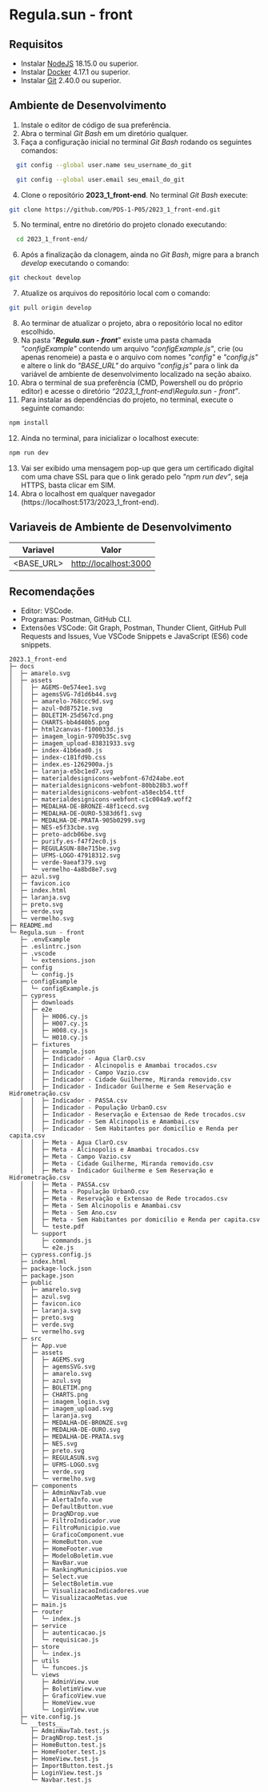 # Regula.sun - front

## Requisitos
  - Instalar [NodeJS](https://nodejs.org/en) 18.15.0 ou superior.
  - Instalar [Docker](https://docs.docker.com/desktop/install/windows-install/) 4.17.1 ou superior.
  - Instalar [Git](https://git-scm.com/downloads) 2.40.0 ou superior.
  
## Ambiente de Desenvolvimento
  1. Instale o editor de código de sua preferência.
  2. Abra o terminal _Git Bash_ em um diretório qualquer.
  3. Faça a configuração inicial no terminal _Git Bash_ rodando os seguintes comandos:
  ````sh
    git config --global user.name seu_username_do_git
  ````
  ````sh
    git config --global user.email seu_email_do_git
  ````
  4. Clone o repositório **2023_1_front-end**. No terminal _Git Bash_ execute:
  ````sh
  git clone https://github.com/PDS-1-P05/2023_1_front-end.git
  ````
  5. No terminal, entre no diretório do projeto clonado executando:
  ````sh
    cd 2023_1_front-end/
  ````
  6. Após a finalização da clonagem, ainda no _Git Bash_, migre para a branch _develop_ executando o comando:
  ````sh
  git checkout develop
  ````
  7. Atualize os arquivos do repositório local com o comando:
  ````sh
  git pull origin develop
  ````
  8. Ao terminar de atualizar o projeto, abra o repositório local no editor escolhido.
  9. Na pasta "**_Regula.sun - front_**" existe uma pasta chamada _"configExample"_ contendo um arquivo _"configExample.js"_, crie (ou apenas renomeie) a pasta e o arquivo com nomes _"config"_ e _"config.js"_ e altere o link do _"BASE_URL"_ do arquivo _"config.js"_ para o link da variável de ambiente de desenvolvimento localizado na seção abaixo.
  10. Abra o terminal de sua preferência (CMD, Powershell ou do próprio editor) e acesse o diretório _“2023_1_front-end\Regula.sun - front”_.
  11. Para instalar as dependências do projeto, no terminal, execute o seguinte comando:
  ````sh
  npm install
  ````
  12. Ainda no terminal, para inicializar o localhost execute:
  ````sh
  npm run dev
  ````
  13. Vai ser exibido uma mensagem pop-up que gera um certificado digital com uma chave SSL para que o link gerado pelo _"npm run dev"_, seja HTTPS, basta clicar em SIM.
  14. Abra o localhost em qualquer navegador (https://localhost:5173/2023_1_front-end).
  
## Variaveis de Ambiente de Desenvolvimento
  | Variavel  | Valor |
  | --------- | --------- |
  | <BASE_URL> | <http://localhost:3000> |
  
## Recomendações
  - Editor: VSCode.
  - Programas: Postman, GitHub CLI.
  - Extensões VSCode: Git Graph, Postman, Thunder Client, GitHub Pull Requests and Issues, Vue VSCode Snippets e JavaScript (ES6) code snippets.

```
2023.1_front-end
├─ docs
│  ├─ amarelo.svg
│  ├─ assets
│  │  ├─ AGEMS-0e574ee1.svg
│  │  ├─ agemsSVG-7d1d6b44.svg
│  │  ├─ amarelo-768ccc9d.svg
│  │  ├─ azul-0d87521e.svg
│  │  ├─ BOLETIM-25d567cd.png
│  │  ├─ CHARTS-bb4d40b5.png
│  │  ├─ html2canvas-f100033d.js
│  │  ├─ imagem_login-9709b35c.svg
│  │  ├─ imagem_upload-83831933.svg
│  │  ├─ index-41b6ead0.js
│  │  ├─ index-c181fd9b.css
│  │  ├─ index.es-1262900a.js
│  │  ├─ laranja-e5bc1ed7.svg
│  │  ├─ materialdesignicons-webfont-67d24abe.eot
│  │  ├─ materialdesignicons-webfont-80bb28b3.woff
│  │  ├─ materialdesignicons-webfont-a58ecb54.ttf
│  │  ├─ materialdesignicons-webfont-c1c004a9.woff2
│  │  ├─ MEDALHA-DE-BRONZE-48f1cecd.svg
│  │  ├─ MEDALHA-DE-OURO-5383d6f1.svg
│  │  ├─ MEDALHA-DE-PRATA-905b0299.svg
│  │  ├─ NES-e5f33cbe.svg
│  │  ├─ preto-adcb06be.svg
│  │  ├─ purify.es-f47f2ec0.js
│  │  ├─ REGULASUN-88e715be.svg
│  │  ├─ UFMS-LOGO-47918312.svg
│  │  ├─ verde-9aeaf379.svg
│  │  └─ vermelho-4a8bd8e7.svg
│  ├─ azul.svg
│  ├─ favicon.ico
│  ├─ index.html
│  ├─ laranja.svg
│  ├─ preto.svg
│  ├─ verde.svg
│  └─ vermelho.svg
├─ README.md
└─ Regula.sun - front
   ├─ .envExample
   ├─ .eslintrc.json
   ├─ .vscode
   │  └─ extensions.json
   ├─ config
   │  └─ config.js
   ├─ configExample
   │  └─ configExample.js
   ├─ cypress
   │  ├─ downloads
   │  ├─ e2e
   │  │  ├─ H006.cy.js
   │  │  ├─ H007.cy.js
   │  │  ├─ H008.cy.js
   │  │  └─ H010.cy.js
   │  ├─ fixtures
   │  │  ├─ example.json
   │  │  ├─ Indicador - Agua ClarO.csv
   │  │  ├─ Indicador - Alcinopolis e Amambai trocados.csv
   │  │  ├─ Indicador - Campo Vazio.csv
   │  │  ├─ Indicador - Cidade Guilherme, Miranda removido.csv
   │  │  ├─ Indicador - Indicador Guilherme e Sem Reservação e Hidrometração.csv
   │  │  ├─ Indicador - PASSA.csv
   │  │  ├─ Indicador - População UrbanO.csv
   │  │  ├─ Indicador - Reservação e Extensao de Rede trocados.csv
   │  │  ├─ Indicador - Sem Alcinopolis e Amambai.csv
   │  │  ├─ Indicador - Sem Habitantes por domicílio e Renda per capita.csv
   │  │  ├─ Meta - Agua ClarO.csv
   │  │  ├─ Meta - Alcinopolis e Amambai trocados.csv
   │  │  ├─ Meta - Campo Vazio.csv
   │  │  ├─ Meta - Cidade Guilherme, Miranda removido.csv
   │  │  ├─ Meta - Indicador Guilherme e Sem Reservação e Hidrometração.csv
   │  │  ├─ Meta - PASSA.csv
   │  │  ├─ Meta - População UrbanO.csv
   │  │  ├─ Meta - Reservação e Extensao de Rede trocados.csv
   │  │  ├─ Meta - Sem Alcinopolis e Amambai.csv
   │  │  ├─ Meta - Sem Ano.csv
   │  │  ├─ Meta - Sem Habitantes por domicílio e Renda per capita.csv
   │  │  └─ teste.pdf
   │  └─ support
   │     ├─ commands.js
   │     └─ e2e.js
   ├─ cypress.config.js
   ├─ index.html
   ├─ package-lock.json
   ├─ package.json
   ├─ public
   │  ├─ amarelo.svg
   │  ├─ azul.svg
   │  ├─ favicon.ico
   │  ├─ laranja.svg
   │  ├─ preto.svg
   │  ├─ verde.svg
   │  └─ vermelho.svg
   ├─ src
   │  ├─ App.vue
   │  ├─ assets
   │  │  ├─ AGEMS.svg
   │  │  ├─ agemsSVG.svg
   │  │  ├─ amarelo.svg
   │  │  ├─ azul.svg
   │  │  ├─ BOLETIM.png
   │  │  ├─ CHARTS.png
   │  │  ├─ imagem_login.svg
   │  │  ├─ imagem_upload.svg
   │  │  ├─ laranja.svg
   │  │  ├─ MEDALHA-DE-BRONZE.svg
   │  │  ├─ MEDALHA-DE-OURO.svg
   │  │  ├─ MEDALHA-DE-PRATA.svg
   │  │  ├─ NES.svg
   │  │  ├─ preto.svg
   │  │  ├─ REGULASUN.svg
   │  │  ├─ UFMS-LOGO.svg
   │  │  ├─ verde.svg
   │  │  └─ vermelho.svg
   │  ├─ components
   │  │  ├─ AdminNavTab.vue
   │  │  ├─ AlertaInfo.vue
   │  │  ├─ DefaultButton.vue
   │  │  ├─ DragNDrop.vue
   │  │  ├─ FiltroIndicador.vue
   │  │  ├─ FiltroMunicipio.vue
   │  │  ├─ GraficoComponent.vue
   │  │  ├─ HomeButton.vue
   │  │  ├─ HomeFooter.vue
   │  │  ├─ ModeloBoletim.vue
   │  │  ├─ NavBar.vue
   │  │  ├─ RankingMunicipios.vue
   │  │  ├─ Select.vue
   │  │  ├─ SelectBoletim.vue
   │  │  ├─ VisualizacaoIndicadores.vue
   │  │  └─ VisualizacaoMetas.vue
   │  ├─ main.js
   │  ├─ router
   │  │  └─ index.js
   │  ├─ service
   │  │  ├─ autenticacao.js
   │  │  └─ requisicao.js
   │  ├─ store
   │  │  └─ index.js
   │  ├─ utils
   │  │  └─ funcoes.js
   │  └─ views
   │     ├─ AdminView.vue
   │     ├─ BoletimView.vue
   │     ├─ GraficoView.vue
   │     ├─ HomeView.vue
   │     └─ LoginView.vue
   ├─ vite.config.js
   └─ __tests__
      ├─ AdminNavTab.test.js
      ├─ DragNDrop.test.js
      ├─ HomeButton.test.js
      ├─ HomeFooter.test.js
      ├─ HomeView.test.js
      ├─ ImportButton.test.js
      ├─ LoginView.test.js
      └─ Navbar.test.js

```
